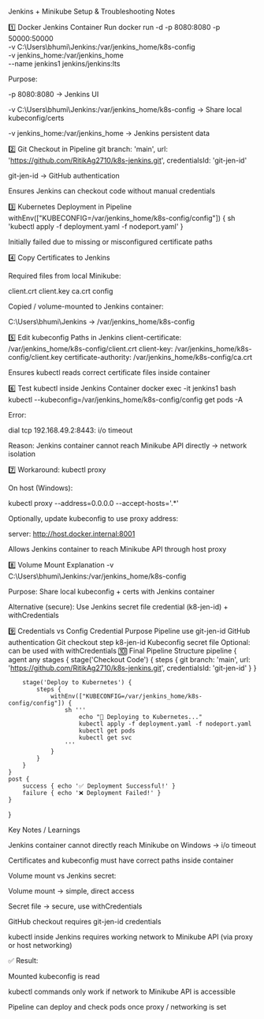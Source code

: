 Jenkins + Minikube Setup & Troubleshooting Notes

1️⃣ Docker Jenkins Container Run
docker run -d -p 8080:8080 -p 50000:50000 \
  -v C:\Users\bhumi\Jenkins:/var/jenkins_home/k8s-config \
  -v jenkins_home:/var/jenkins_home \
  --name jenkins1 jenkins/jenkins:lts


Purpose:

-p 8080:8080 → Jenkins UI

-v C:\Users\bhumi\Jenkins:/var/jenkins_home/k8s-config → Share local kubeconfig/certs

-v jenkins_home:/var/jenkins_home → Jenkins persistent data

2️⃣ Git Checkout in Pipeline
git branch: 'main', 
    url: 'https://github.com/RitikAg2710/k8s-jenkins.git', 
    credentialsId: 'git-jen-id'


git-jen-id → GitHub authentication

Ensures Jenkins can checkout code without manual credentials

3️⃣ Kubernetes Deployment in Pipeline
withEnv(["KUBECONFIG=/var/jenkins_home/k8s-config/config"]) {
    sh 'kubectl apply -f deployment.yaml -f nodeport.yaml'
}


Initially failed due to missing or misconfigured certificate paths

4️⃣ Copy Certificates to Jenkins

Required files from local Minikube:

client.crt
client.key
ca.crt
config


Copied / volume-mounted to Jenkins container:

C:\Users\bhumi\Jenkins → /var/jenkins_home/k8s-config

5️⃣ Edit kubeconfig Paths in Jenkins
client-certificate: /var/jenkins_home/k8s-config/client.crt
client-key: /var/jenkins_home/k8s-config/client.key
certificate-authority: /var/jenkins_home/k8s-config/ca.crt


Ensures kubectl reads correct certificate files inside container

6️⃣ Test kubectl inside Jenkins Container
docker exec -it jenkins1 bash
kubectl --kubeconfig=/var/jenkins_home/k8s-config/config get pods -A


Error:

dial tcp 192.168.49.2:8443: i/o timeout


Reason: Jenkins container cannot reach Minikube API directly → network isolation

7️⃣ Workaround: kubectl proxy

On host (Windows):

kubectl proxy --address=0.0.0.0 --accept-hosts='.*'


Optionally, update kubeconfig to use proxy address:

server: http://host.docker.internal:8001


Allows Jenkins container to reach Minikube API through host proxy

8️⃣ Volume Mount Explanation
-v C:\Users\bhumi\Jenkins:/var/jenkins_home/k8s-config


Purpose: Share local kubeconfig + certs with Jenkins container

Alternative (secure): Use Jenkins secret file credential (k8-jen-id) + withCredentials

9️⃣ Credentials vs Config
Credential	Purpose	Pipeline use
git-jen-id	GitHub authentication	Git checkout step
k8-jen-id	Kubeconfig secret file	Optional: can be used with withCredentials
🔟 Final Pipeline Structure
pipeline {
    agent any
    stages {
        stage('Checkout Code') {
            steps {
                git branch: 'main', 
                    url: 'https://github.com/RitikAg2710/k8s-jenkins.git', 
                    credentialsId: 'git-jen-id'
            }
        }

        stage('Deploy to Kubernetes') {
            steps {
                withEnv(["KUBECONFIG=/var/jenkins_home/k8s-config/config"]) {
                    sh '''
                        echo "🚀 Deploying to Kubernetes..."
                        kubectl apply -f deployment.yaml -f nodeport.yaml
                        kubectl get pods
                        kubectl get svc
                    '''
                }
            }
        }
    }
    post {
        success { echo '✅ Deployment Successful!' }
        failure { echo '❌ Deployment Failed!' }
    }
}

Key Notes / Learnings

Jenkins container cannot directly reach Minikube on Windows → i/o timeout

Certificates and kubeconfig must have correct paths inside container

Volume mount vs Jenkins secret:

Volume mount → simple, direct access

Secret file → secure, use withCredentials

GitHub checkout requires git-jen-id credentials

kubectl inside Jenkins requires working network to Minikube API (via proxy or host networking)

✅ Result:

Mounted kubeconfig is read

kubectl commands only work if network to Minikube API is accessible

Pipeline can deploy and check pods once proxy / networking is set
